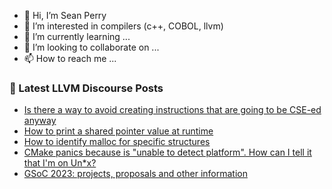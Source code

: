 - 👋 Hi, I’m Sean Perry
- 👀 I’m interested in compilers (c++, COBOL, llvm)
- 🌱 I’m currently learning ...
- 💞️ I’m looking to collaborate on ...
- 📫 How to reach me ...

<!---
s66perry/s66perry is a ✨ special ✨ repository because its `README.md` (this file) appears on your GitHub profile.
You can click the Preview link to take a look at your changes.
--->
### 📕 Latest LLVM Discourse Posts

<!-- DISCOURSE-LLVM:START -->
- [Is there a way to avoid creating instructions that are going to be CSE-ed anyway](https://discourse.llvm.org/t/is-there-a-way-to-avoid-creating-instructions-that-are-going-to-be-cse-ed-anyway/69508#post_4)
- [How to print a shared pointer value at runtime](https://discourse.llvm.org/t/how-to-print-a-shared-pointer-value-at-runtime/69266#post_6)
- [How to identify malloc for specific structures](https://discourse.llvm.org/t/how-to-identify-malloc-for-specific-structures/69490#post_2)
- [CMake panics because is &quot;unable to detect platform&quot;. How can I tell it that I&#39;m on Un*x?](https://discourse.llvm.org/t/cmake-panics-because-is-unable-to-detect-platform-how-can-i-tell-it-that-im-on-un-x/69506#post_7)
- [GSoC 2023: projects, proposals and other information](https://discourse.llvm.org/t/gsoc-2023-projects-proposals-and-other-information/69512#post_1)
<!-- DISCOURSE-LLVM:END -->
